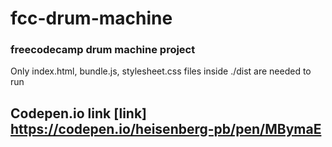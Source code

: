 # fcc-drum-machine
### freecodecamp drum machine project
Only index.html, bundle.js, stylesheet.css files inside ./dist are needed to run

## Codepen.io link [link] https://codepen.io/heisenberg-pb/pen/MBymaE
